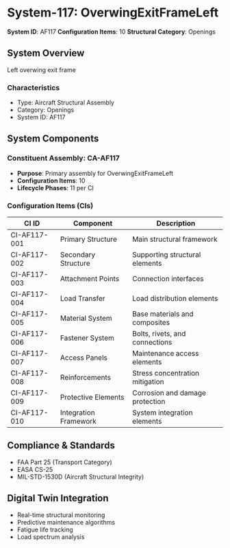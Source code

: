 # System-117: OverwingExitFrameLeft

**System ID**: AF117
**Configuration Items**: 10
**Structural Category**: Openings

## System Overview

Left overwing exit frame

### Characteristics
- Type: Aircraft Structural Assembly
- Category: Openings
- System ID: AF117

## System Components

### Constituent Assembly: CA-AF117
- **Purpose**: Primary assembly for OverwingExitFrameLeft
- **Configuration Items**: 10
- **Lifecycle Phases**: 11 per CI

### Configuration Items (CIs)

| CI ID | Component | Description |
|-------|-----------|-------------|
| CI-AF117-001 | Primary Structure | Main structural framework |
| CI-AF117-002 | Secondary Structure | Supporting structural elements |
| CI-AF117-003 | Attachment Points | Connection interfaces |
| CI-AF117-004 | Load Transfer | Load distribution elements |
| CI-AF117-005 | Material System | Base materials and composites |
| CI-AF117-006 | Fastener System | Bolts, rivets, and connections |
| CI-AF117-007 | Access Panels | Maintenance access elements |
| CI-AF117-008 | Reinforcements | Stress concentration mitigation |
| CI-AF117-009 | Protective Elements | Corrosion and damage protection |
| CI-AF117-010 | Integration Framework | System integration elements |

## Compliance & Standards
- FAA Part 25 (Transport Category)
- EASA CS-25
- MIL-STD-1530D (Aircraft Structural Integrity)

## Digital Twin Integration
- Real-time structural monitoring
- Predictive maintenance algorithms
- Fatigue life tracking
- Load spectrum analysis
